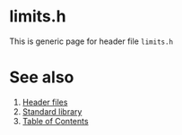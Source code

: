 # limits.h
This is generic page for header file `limits.h`
# See also
1. [Header files](README.md)
2. [Standard library](../README.md)
3. [Table of Contents](../../README.md)
